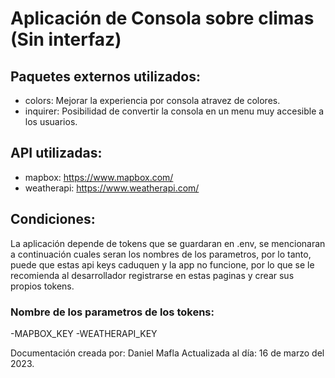 # Aplicación de Consola sobre climas (Sin interfaz) 

## Paquetes externos utilizados:

- colors: Mejorar la experiencia por consola atravez de colores.
- inquirer: Posibilidad de convertir la consola en un menu muy accesible a los usuarios.

## API utilizadas: 

- mapbox: https://www.mapbox.com/
- weatherapi: https://www.weatherapi.com/

## Condiciones:

La aplicación depende de tokens que se guardaran en .env, se mencionaran a continuación cuales seran los nombres de los parametros, por lo tanto, puede que estas api keys caduquen y la app no funcione, por lo que se le recomienda al desarrollador registrarse en estas paginas y crear sus propios tokens.

### Nombre de los parametros de los tokens:

-MAPBOX_KEY
-WEATHERAPI_KEY

Documentación creada por: Daniel Mafla
Actualizada al día: 16 de marzo del 2023.